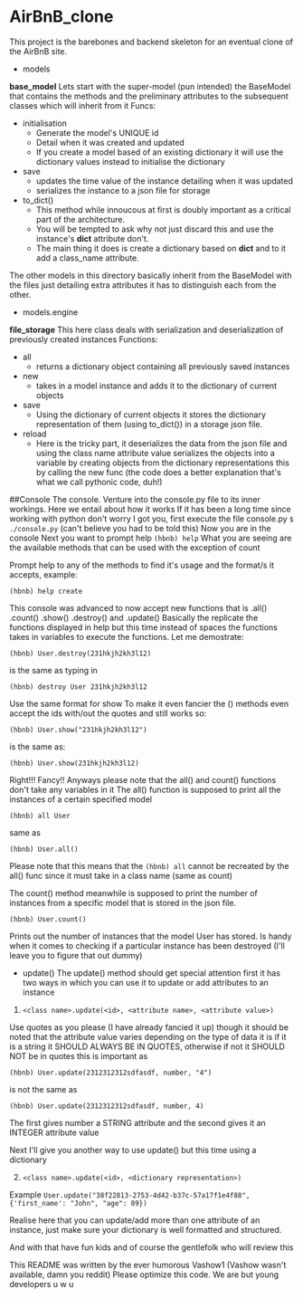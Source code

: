 # AirBnB_clone
This project is the barebones and backend skeleton for an eventual clone of the
AirBnB site.
+ models


**base_model**
Lets start with the super-model (pun intended) the BaseModel that contains the methods and the preliminary attributes to the subsequent classes which will inherit from it
Funcs:
- initialisation
	- Generate the model's UNIQUE id
	- Detail when it was created and updated
	- If you create a model based of an existing dictionary it will use the dictionary values instead to initialise the dictionary
- save
	- updates the time value of the instance detailing when it was updated
	- serializes the instance to a json file for storage
- to_dict()
	- This method while innoucous at first is doubly important as a critical part of the architecture.
	- You will be tempted to ask why not just discard this and use the instance's __dict__ attribute don't.
	- The main thing it does is create a dictionary based on __dict__ and to it add a class_name attribute.

The other models in this directory basically inherit from the BaseModel with the files
just detailing extra attributes it has to distinguish each from the other.

+ models.engine


**file_storage**
This here class deals with serialization and deserialization of previously created instances
Functions:
- all
	- returns a dictionary object containing all previously saved instances
- new
	- takes in a model instance and adds it to the dictionary of current objects
- save
	- Using the dictionary of current objects it stores the dictionary representation of them (using to_dict()) in a storage json file.
- reload
	- Here is the tricky part, it deserializes the data from the json file and using the class name attribute value serializes the objects into a variable by creating objects from the dictionary representations this by calling the new func (the code does a better explanation that's what we call pythonic code, duh!)

##Console
The console. Venture into the console.py file to its inner workings. Here we entail about how it works
If it has been a long time since working with python don't worry I got you, first execute the file console.py `$ ./console.py` (can't believe you had to be told this)
Now you are in the console
Next you want to prompt help
`(hbnb) help`
What you are seeing are the available methods that can be used with the exception of count

Prompt help to any of the methods to find it's usage and the format/s it accepts, example:

`(hbnb) help create`

This console was advanced to now accept new functions that is
.all() .count()  .show() .destroy() and .update()
Basically the replicate the functions displayed in help but this time instead of spaces the functions takes in variables to execute the functions. Let me demostrate:

`(hbnb) User.destroy(231hkjh2kh3l12)`

is the same as typing in

`(hbnb) destroy User 231hkjh2kh3l12`

Use the same format for show
To make it even fancier the () methods even accept the ids with/out the quotes and still works so:

`(hbnb) User.show("231hkjh2kh3l12")`

is the same as:

`(hbnb) User.show(231hkjh2kh3l12)`

Right!!! Fancy!!
Anyways please note that the all() and count() functions don't take any variables in it
The all() function is supposed to print all the instances of a certain specified model

`(hbnb) all User`

same as 

`(hbnb) User.all()`

Please note that this means that the `(hbnb) all` cannot be recreated by the all() func since it must take in a class name (same as count)

The count() method meanwhile is supposed to print the number of instances from a specific
model that is stored in the json file.

`(hbnb) User.count()`

Prints out the number of instances that the model User has stored. Is handy when it comes
to checking if a particular instance has been destroyed (I'll leave you to figure that out dummy)

+ update()
The update() method should get special attention first it has two ways in which you
can use it to update or add attributes to an instance

1. `<class name>.update(<id>, <attribute name>, <attribute value>)`

Use quotes as you please (I have already fancied it up) though it should be noted that the
attribute value varies depending on the type of data it is if it is a string it SHOULD
ALWAYS BE IN QUOTES, otherwise if not it SHOULD NOT be in quotes this is important
as

`(hbnb) User.update(2312312312sdfasdf, number, "4")`

is not the same as

`(hbnb) User.update(2312312312sdfasdf, number, 4)`

The first gives number a STRING attribute and the second gives it an INTEGER attribute value

Next I'll give you another way to use update() but this time using a dictionary

2. `<class name>.update(<id>, <dictionary representation>)`

Example
`User.update("38f22813-2753-4d42-b37c-57a17f1e4f88", {'first_name': "John", "age": 89})`

Realise here that you can update/add more than one attribute of an instance, just make sure
your dictionary is well formatted and structured.

And with that have fun kids and of course the gentlefolk who will review this

This README was written by the ever humorous Vashow1 (Vashow wasn't available, damn you reddit)
Please optimize this code. We are but young developers u w u

